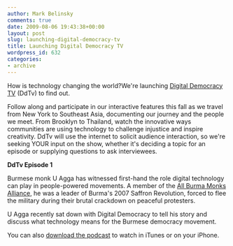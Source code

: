 ```yaml
---
author: Mark Belinsky
comments: true
date: 2009-08-06 19:43:38+00:00
layout: post
slug: launching-digital-democracy-tv
title: Launching Digital Democracy TV
wordpress_id: 632
categories:
- archive
---
```

How is technology changing the world?We're launching [Digital Democracy TV](http://digitaldemocracy.blip.tv/) (DdTv) to find out.

Follow along and participate in our interactive features this fall as we travel from New York to Southeast Asia, documenting our journey and the people we meet. From Brooklyn to Thailand, watch the innovative ways communities are using technology to challenge injustice and inspire creativity. DdTv will use the internet to solicit audience interaction, so we're seeking YOUR input on the show, whether it's deciding a topic for an episode or supplying questions to ask interviewees.

**DdTv Episode 1**

Burmese monk U Agga has witnessed first-hand the role digital technology can play in people-powered movements. A member of the [All Burma Monks Alliance](http://allburmamonksalliance.org/), he was a leader of Burma's 2007 Saffron Revolution, forced to flee the military during their brutal crackdown on peaceful protesters.

U Agga recently sat down with Digital Democracy to tell his story and discuss what technology means for the Burmese democracy movement.



You can also [download the podcast](itpc://digitaldemocracy.blip.tv/rss/itunes/) to watch in iTunes or on your iPhone.
